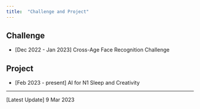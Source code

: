 ```yaml
---
title:  "Challenge and Project"
---
```


## Challenge

- [Dec 2022 - Jan 2023] Cross-Age Face Recognition Challenge

## Project

- [Feb 2023 - present] AI for N1 Sleep and Creativity

---
[Latest Update] 9 Mar 2023